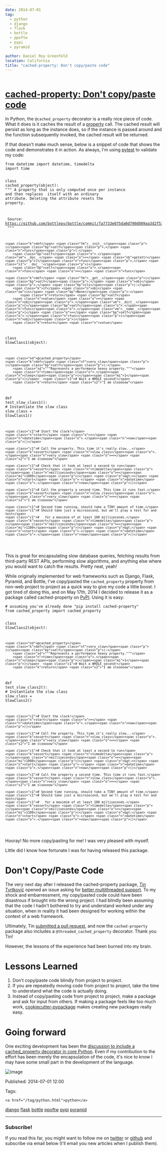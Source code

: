 ```yaml
---
date: 2014-07-01
tag: 
  - python
  - django
  - flask
  - bottle
  - ppoftw
  - pypi
  - pyramid

author: Daniel Roy Greenfeld
location: California
title: "cached-property: Don't copy/paste code"
---
```

<div class="twelve wide column">

<h1 class="ui block header">
<div class="content">
<a href="/cached-property.html">cached-property: Don't copy/paste code</a>
</div>
</h1>
<p>In Python, the <code>@cached_property</code> decorator is a really nice piece of
code. What it does is it caches the result of a
<a href="https://docs.python.org/2/library/functions.html#property" target="_blank">property</a>
call. The cached result will persist as long as the instance does, so if
the instance is passed around and the function subsequently invoked, the
cached result will be returned.</p>
<p>If that doesn't make much sense, below is a snippet of code that shows
the code and demonstrates it in action. As always, I'm using
<a href="https://pydanny.com/pytest-no-boilerplate-testing.html" target="_blank">pytest</a> to
validate my code:</p>
<div class="codehilite ui secondary segment"><pre><span></span><code><span class="kn">from</span> <span class="nn">datetime</span> <span class="kn">import</span> <span class="n">datetime</span><span class="p">,</span> <span class="n">timedelta</span>
<span class="kn">import</span> <span class="nn">time</span>

<span class="k">class</span> <span class="nc">cached_property</span><span class="p">(</span><span class="nb">object</span><span class="p">):</span>
    <span class="sd">""" A property that is only computed once per instance and then replaces</span>
<span class="sd">        itself with an ordinary attribute. Deleting the attribute resets the</span>
<span class="sd">        property.</span>

<span class="sd">        Source: https://github.com/bottlepy/bottle/commit/fa7733e075da0d790d809aa3d2f53071897e6f76</span>
<span class="sd">        """</span>

    <span class="k">def</span> <span class="fm">__init__</span><span class="p">(</span><span class="bp">self</span><span class="p">,</span> <span class="n">func</span><span class="p">):</span>
        <span class="bp">self</span><span class="o">.</span><span class="vm">__doc__</span> <span class="o">=</span> <span class="nb">getattr</span><span class="p">(</span><span class="n">func</span><span class="p">,</span> <span class="s1">'__doc__'</span><span class="p">)</span>
        <span class="bp">self</span><span class="o">.</span><span class="n">func</span> <span class="o">=</span> <span class="n">func</span>

    <span class="k">def</span> <span class="fm">__get__</span><span class="p">(</span><span class="bp">self</span><span class="p">,</span> <span class="n">obj</span><span class="p">,</span> <span class="bp">cls</span><span class="p">):</span>
        <span class="k">if</span> <span class="n">obj</span> <span class="ow">is</span> <span class="bp">None</span><span class="p">:</span>
            <span class="k">return</span> <span class="bp">self</span>
        <span class="n">value</span> <span class="o">=</span> <span class="n">obj</span><span class="o">.</span><span class="vm">__dict__</span><span class="p">[</span><span class="bp">self</span><span class="o">.</span><span class="n">func</span><span class="o">.</span><span class="vm">__name__</span><span class="p">]</span> <span class="o">=</span> <span class="bp">self</span><span class="o">.</span><span class="n">func</span><span class="p">(</span><span class="n">obj</span><span class="p">)</span>
        <span class="k">return</span> <span class="n">value</span>

<span class="k">class</span> <span class="nc">SlowClass1</span><span class="p">(</span><span class="nb">object</span><span class="p">):</span>

    <span class="nd">@cached_property</span>
    <span class="k">def</span> <span class="nf">very_slow</span><span class="p">(</span><span class="bp">self</span><span class="p">):</span>
        <span class="sd">"""Represents a performance heavy property."""</span>
        <span class="n">time</span><span class="o">.</span><span class="n">sleep</span><span class="p">(</span><span class="mi">1</span><span class="p">)</span>  <span class="c1"># Wait a WHOLE second!</span>
        <span class="k">return</span> <span class="s2">"I am slooooow"</span>

<span class="k">def</span> <span class="nf">test_slow_class1</span><span class="p">():</span>
    <span class="c1"># Instantiate the slow class</span>
    <span class="n">slow_class</span> <span class="o">=</span> <span class="n">SlowClass1</span><span class="p">()</span>

    <span class="c1"># Start the clock!</span>
    <span class="n">start</span> <span class="o">=</span> <span class="n">datetime</span><span class="o">.</span><span class="n">now</span><span class="p">()</span>

    <span class="c1"># Call the property. This time it's really slow...</span>
    <span class="k">assert</span> <span class="n">slow_class</span><span class="o">.</span><span class="n">very_slow</span> <span class="o">==</span> <span class="s2">"I am slooooow"</span>

    <span class="c1"># Check that it took at least a second to run</span>
    <span class="k">assert</span> <span class="n">timedelta</span><span class="p">(</span><span class="n">milliseconds</span><span class="o">=</span><span class="mi">1000</span><span class="p">)</span> <span class="o">&gt;=</span> <span class="n">start</span> <span class="o">-</span> <span class="n">datetime</span><span class="o">.</span><span class="n">now</span><span class="p">()</span>

    <span class="c1"># Call the property a second time. This time it runs fast.</span>
    <span class="k">assert</span> <span class="n">slow_class</span><span class="o">.</span><span class="n">very_slow</span> <span class="o">==</span> <span class="s2">"I am slooooow"</span>

    <span class="c1"># Second time running, should take a TINY amount of time.</span>
    <span class="c1"># Should take just a microsecond, but we'll play a test for and test</span>
    <span class="c1">#   for a maximim of at least 100 milliseconds.</span>
    <span class="k">assert</span> <span class="n">timedelta</span><span class="p">(</span><span class="n">milliseconds</span><span class="o">=</span><span class="mi">1100</span><span class="p">)</span> <span class="o">&gt;</span> <span class="n">start</span> <span class="o">-</span> <span class="n">datetime</span><span class="o">.</span><span class="n">now</span><span class="p">()</span>
</code></pre></div>
<p>This is great for encapsulating slow database queries, fetching results
from third-party REST APIs, performing slow algorithms, and anything
else where you would want to catch the results. Pretty neat, yeah!</p>
<p>While originally implemented for web frameworks such as Django, Flask,
Pyramid, and Bottle, I've copy/pasted the <code>cached_property</code> property
from non-web project to project as a quick way to give my code a little
boost. I got tired of doing this, and on May 17th, 2014 I decided to
release it as a package called cached-property on
<a href="https://pypi.python.org/pypi/cached-property" target="_blank">PyPI</a>. Using it is easy:</p>
<div class="codehilite ui secondary segment"><pre><span></span><code><span class="c1"># assuming you've already done "pip install cached-property"</span>
<span class="kn">from</span> <span class="nn">cached_property</span> <span class="kn">import</span> <span class="n">cached_property</span>

<span class="k">class</span> <span class="nc">SlowClass2</span><span class="p">(</span><span class="nb">object</span><span class="p">):</span>

    <span class="nd">@cached_property</span>
    <span class="k">def</span> <span class="nf">very_slow</span><span class="p">(</span><span class="bp">self</span><span class="p">):</span>
        <span class="sd">"""Represents a performance heavy property."""</span>
        <span class="n">time</span><span class="o">.</span><span class="n">sleep</span><span class="p">(</span><span class="mi">1</span><span class="p">)</span>  <span class="c1"># Wait a WHOLE second!</span>
        <span class="k">return</span> <span class="s2">"I am slooooow"</span>

<span class="k">def</span> <span class="nf">test_slow_class2</span><span class="p">():</span>
    <span class="c1"># Instantiate the slow class</span>
    <span class="n">slow_class</span> <span class="o">=</span> <span class="n">SlowClass2</span><span class="p">()</span>

    <span class="c1"># Start the clock!</span>
    <span class="n">start</span> <span class="o">=</span> <span class="n">datetime</span><span class="o">.</span><span class="n">now</span><span class="p">()</span>

    <span class="c1"># Call the property. This time it's really slow...</span>
    <span class="k">assert</span> <span class="n">slow_class</span><span class="o">.</span><span class="n">very_slow</span> <span class="o">==</span> <span class="s2">"I am slooooow"</span>

    <span class="c1"># Check that it took at least a second to run</span>
    <span class="k">assert</span> <span class="n">timedelta</span><span class="p">(</span><span class="n">milliseconds</span><span class="o">=</span><span class="mi">1000</span><span class="p">)</span> <span class="o">&gt;=</span> <span class="n">start</span> <span class="o">-</span> <span class="n">datetime</span><span class="o">.</span><span class="n">now</span><span class="p">()</span>

    <span class="c1"># Call the property a second time. This time it runs fast.</span>
    <span class="k">assert</span> <span class="n">slow_class</span><span class="o">.</span><span class="n">very_slow</span> <span class="o">==</span> <span class="s2">"I am slooooow"</span>

    <span class="c1"># Second time running, should take a TINY amount of time.</span>
    <span class="c1"># Should take just a microsecond, but we'll play a test for and test</span>
    <span class="c1">#   for a maximim of at least 100 milliseconds.</span>
    <span class="k">assert</span> <span class="n">timedelta</span><span class="p">(</span><span class="n">milliseconds</span><span class="o">=</span><span class="mi">1100</span><span class="p">)</span> <span class="o">&gt;</span> <span class="n">start</span> <span class="o">-</span> <span class="n">datetime</span><span class="o">.</span><span class="n">now</span><span class="p">()</span>
</code></pre></div>
<p>Hooray! No more copy/pasting for me! I was very pleased with myself.</p>
<p>Little did I know how fortunate I was for having released this package.</p>
<h1 id="dont-copypaste-code">Don't Copy/Paste Code</h1>
<p>The very next day after I released the cached-property package, <a href="https://github.com/Tinche" target="_blank">Tin
Tvrtković</a> opened an issue asking for <a href="https://github.com/pydanny/cached-property/issues/6" target="_blank">better
multithreaded
support</a>. To my
shock and embarressment, my copy/pasted code could have been disastrous
if brought into the wrong project. I had blindly been assuming that the
code I hadn't bothered to try and understand worked under any
situation, when in reality it had been designed for working within the
context of a web framework.</p>
<p>Ultimately, Tin <a href="https://github.com/pydanny/cached-property/pull/9" target="_blank">submitted a pull
request</a>, and now the
<code>cached-property</code> package also includes a <code>@threaded_cached_property</code>
decorator. Thank you Tin!</p>
<p>However, the lessons of the experience had been burned into my brain.</p>
<h1 id="lessons-learned">Lessons Learned</h1>
<ol>
<li>Don't copy/paste code blindly from project to project.</li>
<li>If you are repeatedly moving code from project to project, take the
time to understand what the code is actually doing.</li>
<li>Instead of copy/pasting code from project to project, make a package
and ask for input from others. If making a package feels like too
much work,
<a href="https://github.com/audreyr/cookiecutter-pypackage" target="_blank">cookiecutter-pypackage</a>
makes creating new packages really easy.</li>
</ol>
<h1 id="going-forward">Going forward</h1>
<p>One exciting development has been the <a href="https://github.com/pydanny/cached-property/issues/2" target="_blank">discussion to include a
cached_property decorator in core
Python</a>. Even if my
contribution to the effort has been merely the encapsulation of the
code, it's nice to know I may have some small part in the development
of the language.</p>
<p><img alt="image" src="https://pydanny.com/static/directions_med.png"/></p>
<p>Published: 2014-07-01 12:00</p>
<p>Tags:
  
    <a href="/tag/python.html">python</a>
<a href="/tag/django.html">django</a>
<a href="/tag/flask.html">flask</a>
<a href="/tag/bottle.html">bottle</a>
<a href="/tag/ppoftw.html">ppoftw</a>
<a href="/tag/pypi.html">pypi</a>
<a href="/tag/pyramid.html">pyramid</a>
</p>
<hr/>
<h3 class="ui header">Subscribe!</h3>
<p>If you read this far, you might want to follow me on <a href="https://twitter.com/pydanny">twitter</a> or <a href="https://github.com/pydanny">github</a> and subscribe via email below (I'll email you new articles when I publish them).</p>
<!-- Begin MailChimp Signup Form -->
</div>